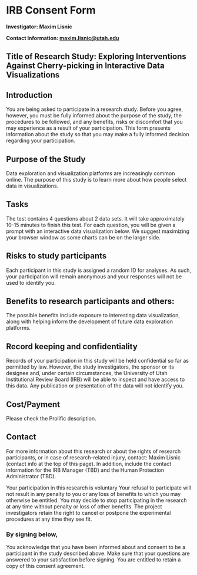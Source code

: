 # IRB Consent Form

 **Investigator: Maxim Lisnic**

 **Contact Information: maxim.lisnic@utah.edu**

## Title of Research Study: Exploring Interventions Against Cherry-picking in Interactive Data Visualizations
## Introduction
You are being asked to participate in a research study. Before you
              agree, however, you must be fully informed about the purpose of
              the study, the procedures to be followed, and any benefits, risks
              or discomfort that you may experience as a result of your
              participation. This form presents information about the study so
              that you may make a fully informed decision regarding your
              participation.

## Purpose of the Study
Data exploration and visualization platforms are increasingly
common online. The purpose of this study is to learn
more about how people select data in visualizations.

## Tasks
The test contains 4 questions about 2 data sets. 
It will take approximately 10-15 minutes to finish this
test. 
For each question, you will be given a prompt with an interactive data
visualization below. 
We suggest maximizing your browser window as some charts can be on the larger side.

## Risks to study participants
Each participant in this study is assigned a random ID for analyses. As such,
your participation will remain anonymous and your responses will
not be used to identify you.

## Benefits to research participants and others:
The possible benefits include exposure to interesting data
visualization, along with helping inform the
development of future data exploration platforms.

## Record keeping and confidentiality
Records of your participation in this study will be held
confidential so far as permitted by law. However, the study
investigators, the sponsor or its designee and, under certain
circumstances, the University of Utah Institutional
Review Board (IRB) will be able to inspect and have access to
this data. Any publication or presentation of the data will not
identify you.

## Cost/Payment
Please check the Prolific description.

## Contact
For more information about this research or about the rights of
research participants, or in case of research-related injury,
contact:  Maxim Lisnic (contact info at the top of this page). In addition,
include the contact information for the IRB Manager (TBD) and the Human Protection
Administrator (TBD).

Your participation in this research is voluntary
Your refusal to participate will not result in any penalty to you
or any loss of benefits to which you may otherwise be entitled.
You may decide to stop participating in the research at any time
without penalty or loss of other benefits. The project
investigators retain the right to cancel or postpone the
experimental procedures at any time they see fit.

### By signing below,
You acknowledge that you have been informed about and consent to
be a participant in the study described above. Make sure that your
questions are answered to your satisfaction before signing. You
are entitled to retain a copy of this consent agreement.

